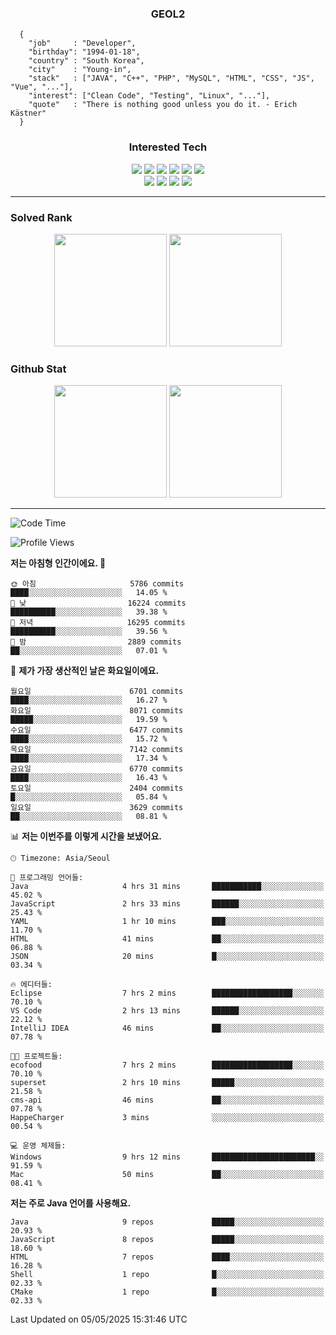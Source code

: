 <div align="center">

  ### GEOL2
</div>

```
  {
    "job"     : "Developer",
    "birthday": "1994-01-18",
    "country" : "South Korea",
    "city"    : "Young-in",
    "stack"   : ["JAVA", "C++", "PHP", "MySQL", "HTML", "CSS", "JS", "Vue", "..."],
    "interest": ["Clean Code", "Testing", "Linux", "..."], 
    "quote"   : "There is nothing good unless you do it. - Erich Kästner"
  }
  ```
  
<div align="center">
  
  ### Interested Tech
  
  <img src="https://img.shields.io/badge/Laravel-F05340?style=flat-square&logo=Laravel&logoColor=white">
  <img src="https://img.shields.io/badge/SpringBoot-6DB33F?style=flat-square&logo=SpringBoot&logoColor=white">
  <img src="https://img.shields.io/badge/-NestJs-ea2845?style=flat-square&logo=nestjs&logoColor=white">
  <img src="https://img.shields.io/badge/Express-000000?style=flat-square&logo=Express&logoColor=white">
  <img src="https://img.shields.io/badge/Three.js-000000?style=flat-square&logo=Three.js&logoColor=white">
  <img src="https://img.shields.io/badge/OpenAI-%23412991?style=flat-square&logo=openai&logoColor=white">
  <br>
  <img src="https://img.shields.io/badge/Java-ED8B00?style=flat-square&logo=openjdk&logoColor=white">
  <img src="https://img.shields.io/badge/JavaScript-F7DF1E?style=flat-square&logo=JavaScript&logoColor=black">
  <img src="https://img.shields.io/badge/TypeScript-007acc?style=flat-square&logo=TypeScript&logoColor=black">
  <img src="https://img.shields.io/badge/MySQL-4479A1?style=flat-square&logo=mysql&logoColor=white"><br>

</div>

------------

  ### Solved Rank
  
  <div align="center">
    <img height="180em" src="https://mazassumnida.wtf/api/v2/generate_badge?boj=geol2">
    <img height="180em" src="https://leetcard.jacoblin.cool/Geol2?theme=light&font=Gugi&border=0&radius=20">
  </div>
  
  ### Github Stat 
  <div align="center">
    <img height="180em" src="https://github-readme-stats-git-masterrstaa-rickstaa.vercel.app/api?username=geol2&show_icons=true&theme=dark">
    <img height="180em" src="https://github-readme-stats-git-masterrstaa-rickstaa.vercel.app/api/top-langs/?username=geol2&show_icons=true&hide=css,scss,html&layout=compact&theme=dark&count_private=true&langs_count=8">
  </div>
  
------------
<!--START_SECTION:waka-->
![Code Time](http://img.shields.io/badge/Code%20Time-4%2C115%20hrs%2037%20mins-blue)

![Profile Views](http://img.shields.io/badge/Profile%20Views-3-blue)

**저는 아침형 인간이에요. 🐤** 

```text
🌞 아침                     5786 commits        ████░░░░░░░░░░░░░░░░░░░░░   14.05 % 
🌆 낮　                     16224 commits       ██████████░░░░░░░░░░░░░░░   39.38 % 
🌃 저녁                     16295 commits       ██████████░░░░░░░░░░░░░░░   39.56 % 
🌙 밤　                     2889 commits        ██░░░░░░░░░░░░░░░░░░░░░░░   07.01 % 
```
📅 **제가 가장 생산적인 날은 화요일이에요.** 

```text
월요일                      6701 commits        ████░░░░░░░░░░░░░░░░░░░░░   16.27 % 
화요일                      8071 commits        █████░░░░░░░░░░░░░░░░░░░░   19.59 % 
수요일                      6477 commits        ████░░░░░░░░░░░░░░░░░░░░░   15.72 % 
목요일                      7142 commits        ████░░░░░░░░░░░░░░░░░░░░░   17.34 % 
금요일                      6770 commits        ████░░░░░░░░░░░░░░░░░░░░░   16.43 % 
토요일                      2404 commits        █░░░░░░░░░░░░░░░░░░░░░░░░   05.84 % 
일요일                      3629 commits        ██░░░░░░░░░░░░░░░░░░░░░░░   08.81 % 
```


📊 **저는 이번주를 이렇게 시간을 보냈어요.** 

```text
🕑︎ Timezone: Asia/Seoul

💬 프로그래밍 언어들: 
Java                     4 hrs 31 mins       ███████████░░░░░░░░░░░░░░   45.02 % 
JavaScript               2 hrs 33 mins       ██████░░░░░░░░░░░░░░░░░░░   25.43 % 
YAML                     1 hr 10 mins        ███░░░░░░░░░░░░░░░░░░░░░░   11.70 % 
HTML                     41 mins             ██░░░░░░░░░░░░░░░░░░░░░░░   06.88 % 
JSON                     20 mins             █░░░░░░░░░░░░░░░░░░░░░░░░   03.34 % 

🔥 에디터들: 
Eclipse                  7 hrs 2 mins        ██████████████████░░░░░░░   70.10 % 
VS Code                  2 hrs 13 mins       ██████░░░░░░░░░░░░░░░░░░░   22.12 % 
IntelliJ IDEA            46 mins             ██░░░░░░░░░░░░░░░░░░░░░░░   07.78 % 

🐱‍💻 프로젝트들: 
ecofood                  7 hrs 2 mins        ██████████████████░░░░░░░   70.10 % 
superset                 2 hrs 10 mins       █████░░░░░░░░░░░░░░░░░░░░   21.58 % 
cms-api                  46 mins             ██░░░░░░░░░░░░░░░░░░░░░░░   07.78 % 
HappeCharger             3 mins              ░░░░░░░░░░░░░░░░░░░░░░░░░   00.54 % 

💻 운영 체제들: 
Windows                  9 hrs 12 mins       ███████████████████████░░   91.59 % 
Mac                      50 mins             ██░░░░░░░░░░░░░░░░░░░░░░░   08.41 % 
```

**저는 주로 Java 언어를 사용해요.** 

```text
Java                     9 repos             █████░░░░░░░░░░░░░░░░░░░░   20.93 % 
JavaScript               8 repos             █████░░░░░░░░░░░░░░░░░░░░   18.60 % 
HTML                     7 repos             ████░░░░░░░░░░░░░░░░░░░░░   16.28 % 
Shell                    1 repo              █░░░░░░░░░░░░░░░░░░░░░░░░   02.33 % 
CMake                    1 repo              █░░░░░░░░░░░░░░░░░░░░░░░░   02.33 % 
```




 Last Updated on 05/05/2025 15:31:46 UTC
<!--END_SECTION:waka-->

<div align="center">
  
  <!-- [![Hits](https://hits.seeyoufarm.com/api/count/incr/badge.svg?url=https%3A%2F%2Fgithub.com%2Fgeol2&count_bg=%2379C83D&title_bg=%23555555&icon=myspace.svg&icon_color=%23E7E7E7&title=hits&edge_flat=false)](https://hits.seeyoufarm.com) -->
  
</div>

<!--
**Geol2/Geol2** is a ✨ _special_ ✨ repository because its `README.md` (this file) appears on your GitHub profile.

Here are some ideas to get you started:
- 🔭 I’m currently working on ...
- 🌱 I’m currently learning ...
- 👯 I’m looking to collaborate on ...
- 🤔 I’m looking for help with ...
- 💬 Ask me about ...
- 📫 How to reach me: ...
- 😄 Pronouns: ...
- ⚡ Fun fact: ...
-->
